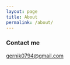 ```yaml
---
layout: page
title: About
permalink: /about/
---
```


### Contact me

[gernik0794@gmail.com](mailto:email@domain.com)